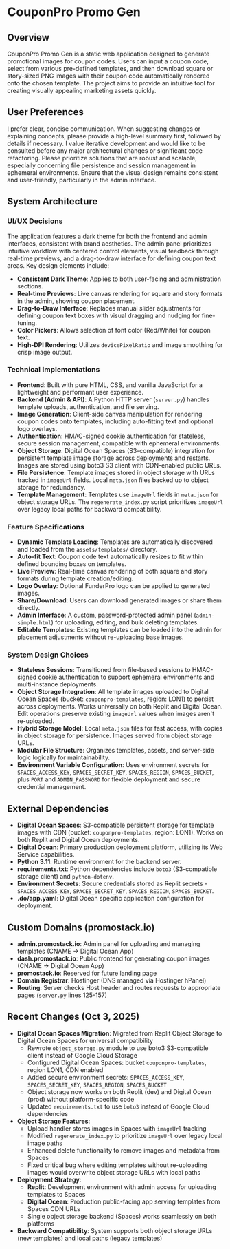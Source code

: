 # CouponPro Promo Gen

## Overview
CouponPro Promo Gen is a static web application designed to generate promotional images for coupon codes. Users can input a coupon code, select from various pre-defined templates, and then download square or story-sized PNG images with their coupon code automatically rendered onto the chosen template. The project aims to provide an intuitive tool for creating visually appealing marketing assets quickly.

## User Preferences
I prefer clear, concise communication. When suggesting changes or explaining concepts, please provide a high-level summary first, followed by details if necessary. I value iterative development and would like to be consulted before any major architectural changes or significant code refactoring. Please prioritize solutions that are robust and scalable, especially concerning file persistence and session management in ephemeral environments. Ensure that the visual design remains consistent and user-friendly, particularly in the admin interface.

## System Architecture

### UI/UX Decisions
The application features a dark theme for both the frontend and admin interfaces, consistent with brand aesthetics. The admin panel prioritizes intuitive workflow with centered control elements, visual feedback through real-time previews, and a drag-to-draw interface for defining coupon text areas. Key design elements include:
- **Consistent Dark Theme**: Applies to both user-facing and administration sections.
- **Real-time Previews**: Live canvas rendering for square and story formats in the admin, showing coupon placement.
- **Drag-to-Draw Interface**: Replaces manual slider adjustments for defining coupon text boxes with visual dragging and nudging for fine-tuning.
- **Color Pickers**: Allows selection of font color (Red/White) for coupon text.
- **High-DPI Rendering**: Utilizes `devicePixelRatio` and image smoothing for crisp image output.

### Technical Implementations
- **Frontend**: Built with pure HTML, CSS, and vanilla JavaScript for a lightweight and performant user experience.
- **Backend (Admin & API)**: A Python HTTP server (`server.py`) handles template uploads, authentication, and file serving.
- **Image Generation**: Client-side canvas manipulation for rendering coupon codes onto templates, including auto-fitting text and optional logo overlays.
- **Authentication**: HMAC-signed cookie authentication for stateless, secure session management, compatible with ephemeral environments.
- **Object Storage**: Digital Ocean Spaces (S3-compatible) integration for persistent template image storage across deployments and restarts. Images are stored using boto3 S3 client with CDN-enabled public URLs.
- **File Persistence**: Template images stored in object storage with URLs tracked in `imageUrl` fields. Local `meta.json` files backed up to object storage for redundancy.
- **Template Management**: Templates use `imageUrl` fields in `meta.json` for object storage URLs. The `regenerate_index.py` script prioritizes `imageUrl` over legacy local paths for backward compatibility.

### Feature Specifications
- **Dynamic Template Loading**: Templates are automatically discovered and loaded from the `assets/templates/` directory.
- **Auto-fit Text**: Coupon code text automatically resizes to fit within defined bounding boxes on templates.
- **Live Preview**: Real-time canvas rendering of both square and story formats during template creation/editing.
- **Logo Overlay**: Optional FunderPro logo can be applied to generated images.
- **Share/Download**: Users can download generated images or share them directly.
- **Admin Interface**: A custom, password-protected admin panel (`admin-simple.html`) for uploading, editing, and bulk deleting templates.
- **Editable Templates**: Existing templates can be loaded into the admin for placement adjustments without re-uploading base images.

### System Design Choices
- **Stateless Sessions**: Transitioned from file-based sessions to HMAC-signed cookie authentication to support ephemeral environments and multi-instance deployments.
- **Object Storage Integration**: All template images uploaded to Digital Ocean Spaces (bucket: `couponpro-templates`, region: LON1) to persist across deployments. Works universally on both Replit and Digital Ocean. Edit operations preserve existing `imageUrl` values when images aren't re-uploaded.
- **Hybrid Storage Model**: Local `meta.json` files for fast access, with copies in object storage for persistence. Images served from object storage URLs.
- **Modular File Structure**: Organizes templates, assets, and server-side logic logically for maintainability.
- **Environment Variable Configuration**: Uses environment secrets for `SPACES_ACCESS_KEY`, `SPACES_SECRET_KEY`, `SPACES_REGION`, `SPACES_BUCKET`, plus `PORT` and `ADMIN_PASSWORD` for flexible deployment and secure credential management.

## External Dependencies
- **Digital Ocean Spaces**: S3-compatible persistent storage for template images with CDN (bucket: `couponpro-templates`, region: LON1). Works on both Replit and Digital Ocean deployments.
- **Digital Ocean**: Primary production deployment platform, utilizing its Web Service capabilities.
- **Python 3.11**: Runtime environment for the backend server.
- **requirements.txt**: Python dependencies include `boto3` (S3-compatible storage client) and `python-dotenv`.
- **Environment Secrets**: Secure credentials stored as Replit secrets - `SPACES_ACCESS_KEY`, `SPACES_SECRET_KEY`, `SPACES_REGION`, `SPACES_BUCKET`.
- **.do/app.yaml**: Digital Ocean specific application configuration for deployment.

## Custom Domains (promostack.io)
- **admin.promostack.io**: Admin panel for uploading and managing templates (CNAME → Digital Ocean App)
- **dash.promostack.io**: Public frontend for generating coupon images (CNAME → Digital Ocean App)
- **promostack.io**: Reserved for future landing page
- **Domain Registrar**: Hostinger (DNS managed via Hostinger hPanel)
- **Routing**: Server checks Host header and routes requests to appropriate pages (`server.py` lines 125-157)

## Recent Changes (Oct 3, 2025)
- **Digital Ocean Spaces Migration**: Migrated from Replit Object Storage to Digital Ocean Spaces for universal compatibility
  - Rewrote `object_storage.py` module to use boto3 S3-compatible client instead of Google Cloud Storage
  - Configured Digital Ocean Spaces: bucket `couponpro-templates`, region LON1, CDN enabled
  - Added secure environment secrets: `SPACES_ACCESS_KEY`, `SPACES_SECRET_KEY`, `SPACES_REGION`, `SPACES_BUCKET`
  - Object storage now works on both Replit (dev) and Digital Ocean (prod) without platform-specific code
  - Updated `requirements.txt` to use `boto3` instead of Google Cloud dependencies
- **Object Storage Features**: 
  - Upload handler stores images in Spaces with `imageUrl` tracking
  - Modified `regenerate_index.py` to prioritize `imageUrl` over legacy local image paths
  - Enhanced delete functionality to remove images and metadata from Spaces
  - Fixed critical bug where editing templates without re-uploading images would overwrite object storage URLs with local paths
- **Deployment Strategy**: 
  - **Replit**: Development environment with admin access for uploading templates to Spaces
  - **Digital Ocean**: Production public-facing app serving templates from Spaces CDN URLs
  - Single object storage backend (Spaces) works seamlessly on both platforms
- **Backward Compatibility**: System supports both object storage URLs (new templates) and local paths (legacy templates)